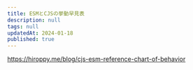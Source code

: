 ```yaml
---
title: ESMとCJSの挙動早見表
description: null
tags: null
updatedAt: 2024-01-18
published: true
---
```


https://hiroppy.me/blog/cjs-esm-reference-chart-of-behavior
